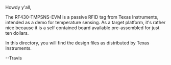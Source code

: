 Howdy y'all,

The RF430-TMPSNS-EVM is a passive RFID tag from Texas Instruments,
intended as a demo for temperature sensing.  As a target platform,
it's rather nice because it is a self contained board available
pre-assembled for just ten dollars.

In this directory, you will find the design files as distributed by
Texas Instruments.

--Travis
